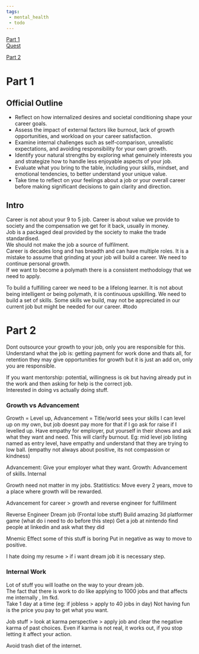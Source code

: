 ```yaml
---
tags:
 - mental_health
 - todo
---
```


[Part 1](https://youtu.be/irIh9hU7lSE)  
[Quest](https://docs.google.com/document/d/1JGETgNqcUjrcDfNDTXCRb8KpUmH3BejGQ9l6cHvMhI0/edit?usp=sharing)  

[Part 2](https://www.youtube.com/live/k0zrxbVxTlE?si=2HI6MaZBbk7_dUIQ)  

# Part 1

## Official Outline
- Reflect on how internalized desires and societal conditioning shape your career goals.
- Assess the impact of external factors like burnout, lack of growth opportunities, and workload on your career satisfaction.
- Examine internal challenges such as self-comparison, unrealistic expectations, and avoiding responsibility for your own growth.
- Identify your natural strengths by exploring what genuinely interests you and strategize how to handle less enjoyable aspects of your job.
- Evaluate what you bring to the table, including your skills, mindset, and emotional tendencies, to better understand your unique value.
- Take time to reflect on your feelings about a job or your overall career before making significant decisions to gain clarity and direction.

## Intro
Career is not about your 9 to 5 job. Career is about value we provide to society and the compensation we get for it back, usually in money.  
Job is a packaged deal provided by the society to make the trade standardised.  
We should not make the job a source of fulfilment.  
Career is decades long and has breadth and can have multiple roles. It is a mistake to assume that grinding at your job will build a career. We need to continue personal growth.  
If we want to become a polymath there is a consistent methodology that we need to apply.  

To build a fulfilling career we need to be a lifelong learner. It is not about being intelligent or being polymath, it is continuous upskilling. We need to build a set of skills. Some skills we build, may not be appreciated in our current job but might be needed for our career.
#todo 

# Part 2
Dont outsource your growth to your job, only you are responsible for this.  
Understand what the job is: getting payment for work done and thats all, for retention they may give opportunities for growth but it is just an add on, only you are responsible.  

If you want mentorship: potential, willingness is ok but having already put in the work and then asking for help is the correct job.  
Interested in doing vs actually doing stuff.  

### Growth vs Advancement
Growth = Level up, Advancement = Title/world sees your skills
I can level up on my own, but job doesnt pay more for that if I go ask for raise if I levelled up. Have empathy for employer, put yourself in their shows and ask what they want and need. This will clarify burnout.
Eg: mid level job listing named as entry level, have empathy and understand that they are trying to low ball. (empathy not always about positive, its not compassion or kindness)

Advancement: Give your employer what they want.
Growth: Advancement of skills. Internal

Growth need not matter in my jobs. Statitistics: Move every 2 years, move to a place where growth will be rewarded.  

Advancement for career > growth and reverse engineer for fulfillment

Reverse Engineer Dream job (Frontal lobe stuff) 
Build amazing 3d platformer game    (what do i need to do before this step)
Get a job at nintendo
find people at linkedin and ask what they did 

Mnemic Effect
some of this stuff is boring
Put in negative as way to move to positive.

I hate doing my resume > if i want dream job it is necessary step.

### Internal Work
Lot of stuff you will loathe on the way to your dream job.  
The fact that there is work to do like applying to 1000 jobs and that affects me internally , Im fkd.  
Take 1 day at a time (eg: if jobless > apply to 40 jobs in day)
Not having fun is the price you pay to get what you want.

Job stuff > look at karma perspective > apply job and clear the negative karma of past choices. Even if karma is not real, it works out, if you stop letting it affect your action.

Avoid trash diet of the internet.